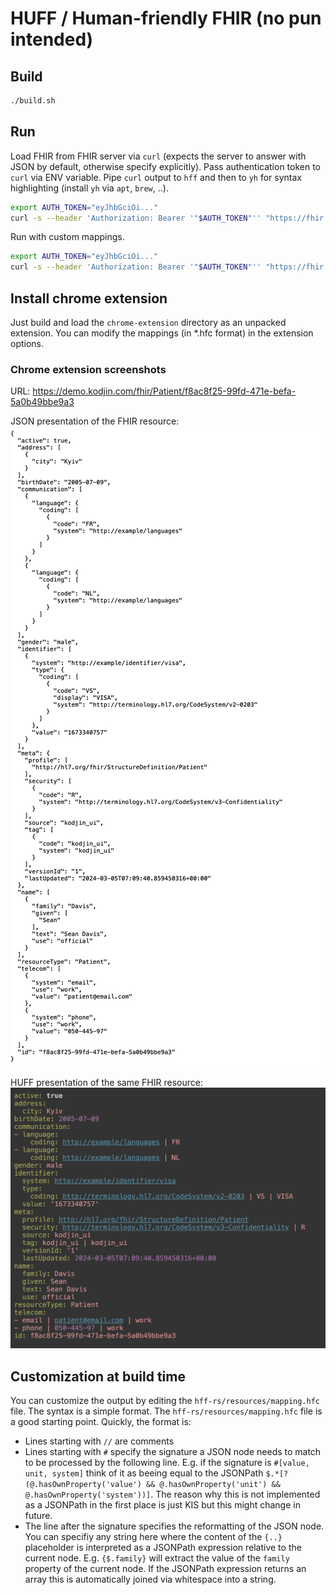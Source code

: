 # HUFF / Human-friendly FHIR (no pun intended)

## Build
```bash
./build.sh
```

## Run

Load FHIR from FHIR server via `curl` (expects the server to answer with JSON by default, otherwise specify explicitly). Pass authentication token to `curl` via ENV variable. Pipe `curl` output to `hff` and then to `yh` for syntax highlighting (install `yh` via `apt`, `brew`, ..).
```bash
export AUTH_TOKEN="eyJhbGciOi..."
curl -s --header 'Authorization: Bearer '"$AUTH_TOKEN"'' "https://fhir.com/Practitioner/1234" | hff | yh
```

Run with custom mappings.
```bash
export AUTH_TOKEN="eyJhbGciOi..."
curl -s --header 'Authorization: Bearer '"$AUTH_TOKEN"'' "https://fhir.com/Practitioner/1234" | hff -m "./my/custom/mappings.hfc" | yh
```

## Install chrome extension
Just build and load the `chrome-extension` directory as an unpacked extension. You can modify the mappings (in *.hfc format) in the extension options.

### Chrome extension screenshots

URL: https://demo.kodjin.com/fhir/Patient/f8ac8f25-99fd-471e-befa-5a0b49bbe9a3

JSON presentation of the FHIR resource:
![JSON](./screenshots/kodjin-patient-json.png)

HUFF presentation of the same FHIR resource:
![HUFF](./screenshots/kodjin-patient-huff.png)

## Customization at build time
You can customize the output by editing the `hff-rs/resources/mapping.hfc` file. The syntax is a simple format. The `hff-rs/resources/mapping.hfc` file is a good starting point. Quickly, the format is:
- Lines starting with `//` are comments
- Lines starting with `#` specify the signature a JSON node needs to match to be processed by the following line. E.g. if the signature is `#[value, unit, system]` think of it as beeing equal to the JSONPath `$.*[?(@.hasOwnProperty('value') && @.hasOwnProperty('unit') && @.hasOwnProperty('system'))]`. The reason why this is not implemented as a JSONPath in the first place is just KIS but this might change in future.
- The line after the signature specifies the reformatting of the JSON node. You can specifiy any string here where the content of the `{..}` placeholder is interpreted as a JSONPath expression relative to the current node. E.g. `{$.family}` will extract the value of the `family` property of the current node. If the JSONPath expression returns an array this is automatically joined via whitespace into a string. 